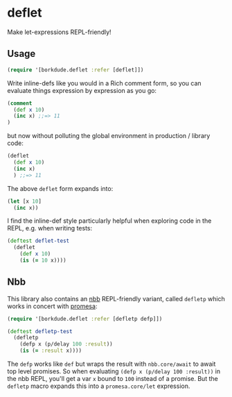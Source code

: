# deflet

Make let-expressions REPL-friendly!

## Usage

``` clojure
(require '[borkdude.deflet :refer [deflet]])
```

Write inline-defs like you would in a Rich comment form, so you can evaluate
things expression by expression as you go:

``` clojure
(comment
  (def x 10)
  (inc x) ;;=> 11
)
```

but now without polluting the global environment in production / library code:

``` clojure
(deflet
  (def x 10)
  (inc x)
  ) ;;=> 11
```

The above `deflet` form expands into:

``` clojure
(let [x 10]
  (inc x))
```

I find the inline-def style particularly helpful when exploring code in the REPL, e.g. when writing tests:

``` clojure
(deftest deflet-test
  (deflet
    (def x 10)
    (is (= 10 x))))
```

## Nbb

This library also contains an [nbb](https://github.com/babashka/nbb) REPL-friendly variant, called `defletp` which works in concert with [promesa](https://github.com/funcool/promesa):

``` clojure
(require '[borkdude.deflet :refer [defletp defp]])

(deftest defletp-test
  (defletp
    (defp x (p/delay 100 :result))
    (is (= :result x))))
```

The `defp` works like `def` but wraps the result with `nbb.core/await` to await
top level promises. So when evaluating `(defp x (p/delay 100 :result))` in the
nbb REPL, you'll get a var `x` bound to `100` instead of a promise. But the
`defletp` macro expands this into a `promesa.core/let` expression.
